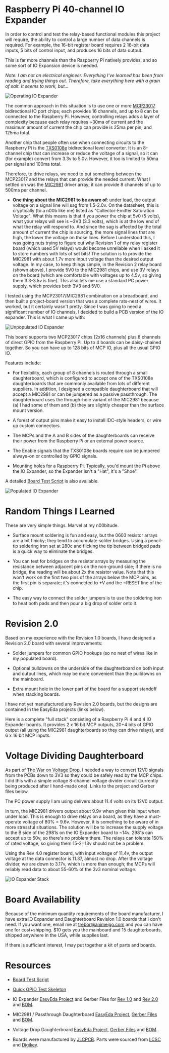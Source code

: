 # Raspberry Pi 40-channel IO Expander

In order to control and test the relay-based functional modules this project will require, the ability to control a large number of data channels is required. For example, the 16-bit register board requires 2 16-bit data inputs, 5 bits of control input, and produces 16 bits of data output.

This is far more channels than the Raspberry Pi natively provides, and so some sort of IO Expansion device is needed.

*Note: I am not an electrical engineer. Everything I've learned has been from reading and trying things out. Therefore, take everything here with a grain of salt. It seems to work, but...*

![Operating IO Expander](/Images/IOExp-Operating.jpg)

The common approach in this situation is to use one or more [MCP23017](/Datasheets/MCP23017.pdf) bidirectional IO port chips; each provides 16 channels, and up to 8 can be connected to the Raspberry Pi. However, controlling relays adds a layer of complexity because each relay requires ~30ma of current and the maximum amount of current the chip can provide is 25ma per pin, and 125ma total.

Another chip that people often use when connecting circuits to the Raspberry Pi is the [TXS0108e](/Datasheets/txs0108e.pdf) bidirectional level converter. It is an 8-channel chip that can increase or reduce the voltage of a signal, so it can (for example) convert from 3.3v to 5.0v. However, it too is limited to 50ma per signal and 100ma total.

Therefore, to drive relays, we need to put something between the MCP23017 and the relays that can provide the needed current. What I settled on was the [MIC2981](/Datasheets/mic2981.pdf) driver array; it can provide 8 channels of up to 500ma per channel.

* **One thing about the MIC2981 to be aware of**: under load, the output voltage on a signal line will sag from 1.5-2.0v. On the datasheet, this is cryptically (to a n00b like me) listed as "Collector-Emitter Saturation Voltage". What this means is that if you power the chip at 5v0 (5 volts), what your relays will see is ~3V3 (3.3 volts), which is at the low end of what the relay will respond to. And since the sag is affected by the total amount of current the chip is sourcing, the more signal lines that are high, the lower the voltage on those lines. Before I understood this, I was going nuts trying to figure out why Revision 1 of my relay register board (which used 5V relays) would become unreliable when I asked it to store numbers with lots of set bits! The solution is to provide the MIC2981 with about 1.7v more input voltage than the desired output voltage. In my case, to keep things simple, in the Revision 2 relay board (shown above), I provide 5V0 to the MIC2981 chips, and use 3V relays on the board (which are comfortable with voltages up to 4.5v, so giving them 3.3-3.5v is fine). This also lets me use a standard PC power supply, which provides both 3V3 and 5V0.

I tested using the MCP23017/MIC2981 combination on a breadboard, and then built a project-board version that was a complete rats-nest of wires. It worked, but it certainly wasn't pretty. Since I was going to need a significant number of IO channels, I decided to build a PCB version of the IO expander. This is what I came up with:

![Unpopulated IO Expander](/Images/IOExp-Unpopulated.jpg)

This board supports two MCP23017 chips (2x16 channels) plus 8 channels of direct GPIO from the Raspberry Pi. Up to 4 boards can be daisy-chained together. So you can have up to 128 bits of MCP IO, plus all the usual GPIO IO.

Features include:

* For flexibility, each group of 8 channels is routed through a small daughterboard, which is configured to accept one of the TXS0108e daughterboards that are commonly available from lots of different suppliers. In addition, I designed a compatible daughterboard that will accept a MIC2981 or can be jumpered as a passive passthrough. The daughterboard uses the through-hole variant of the MIC2981 because (a) I had some of them and (b) they are slightly cheaper than the surface mount version.

* A forest of output pins make it easy to install IDC-style headers, or wire up custom connectors.

* The MCPs and the A and B sides of the daughterboards can receive their power from the Raspberry Pi or an external power source.

* The Enable signals that the TXS0108e boards require can be jumpered always-on or controlled by GPIO signals.

* Mounting holes for a Raspberry Pi. Typically, you'd mount the Pi above the IO Expander, so the Expander isn't a "Hat", it's a "Shoe".

A detailed [Board Test Script](/HardwareTests/MCPLoopback.py) is also available.

![Populated IO Expander](/Images/IOExp-Populated.jpg)

# Random Things I Learned

These are very simple things. Marvel at my n00bitude.

* Surface mount soldering is fun and easy, but the 0603 resistor arrays are a bit finicky; they tend to accumulate solder bridges. Using a pencil-tip soldering iron set at 280c and flicking the tip between bridged pads is a quick way to eliminate the bridges.

* You can test for bridges on the resistor arrays by measuring the resistance between adjacent pins on the non-ground side; if there is no bridge, the reading will be about 2x the resistor value. Note that this won't work on the first two pins of the arrays below the MCP pins, as the first pin is separate; it's connected to +V and the ~RESET line of the chip.

* The easy way to connect the solder jumpers is to use the soldering iron to heat both pads and then pour a big drop of solder onto it.

# Revision 2.0

Based on my experience with the Revision 1.0 boards, I have designed a Revision 2.0 board with several improvements:

* Solder jumpers for common GPIO hookups (so no nest of wires like in my populated board).

* Optional pulldowns on the underside of the daughterboard on both input and output lines, which may be more convenient than the pulldowns on the mainboard.

* Extra mount hole in the lower part of the board for a support standoff when stacking boards.

I have not yet manufactured any Revision 2.0 boards, but the designs are contained in the EasyEda projects (links below).

Here is a complete "full stack" consisting of a Raspberry Pi 4 and 4 IO Expander boards. It provides 2 x 16 bit MCP outputs, 20+4 bits of GPIO output (all using the MIC2981 daughterboards so they can drive relays), and 6 x 16 bit MCP inputs.

# Voltage Dividing Daughterboard

As part of [The War on Voltage Drop](Voltage.md), I needed a way to convert 12V0 signals from the PCBs down to 3V3 so they could be safely read by the MCP chips. I did this with a simple voltage 8-channel voltage divider circuit (currently being produced after I hand-made one). Links to the project and Gerber files below.

The PC power supply I am using delivers about 11.4 volts on its 12V0 output.

In turn, the MIC2981 drivers output about 9.9v when given this input when under load. This is enough to drive relays on a board, as they have a must-operate voltage of 80% = 9.6v. However, it is something to be aware of in more
stressful situations. The solution will be to increase the supply voltage to the B side of the 2981s on the IO Expander board to ~14v. 2981s can accept up to 50v, so there's no problem there. The relays can tolerate 150% of rated voltage, so giving them 15-2=13v should not be a problem.

Using the Rev 4.0 register board, with input voltage of 11.4v, the output voltage at the data connector is 11.37, almost no drop. After the voltage divider, we are down to 3.17v, which is more than enough; the MCPs will reliably
read data to about 55-60% of the 3v3 nominal voltage.

![IO Expander Stack](/Images/IOExp-Fullstack.jpg)

# Board Availability

Because of the minimum quantity requirements of the board manufacturer, I have extra IO Expander and Daughterboard Revision 1.0 boards that I don't need. If you want one, email me at trebor@animeigo.com and you can have one for cost+shipping. $10 gets you the mainboard and 15 daughterboards, shipped anywhere in the USA, while supplies last.

If there is sufficient interest, I may put together a kit of parts and boards.

# Resources

* [Board Test Script](/HardwareTests/MCPLoopback.py)

* [Quick GPIO Test Skeleton](/HardwareTests/GPIO.py)

* IO Expander [EasyEda Project](https://easyeda.com/MadOverlord/rbp-io-expander) and Gerber Files for [Rev 1.0](/Gerber/IO_Expander_Rev_1.0.zip) and [Rev 2.0](/Gerber/IO_Expander_Rev_2.0.zip) and [BOM](/BOMs/IO_Expander_Rev_2.0.zip).

* MIC2981 / Passthrough Daughterboard [EasyEda Project](https://easyeda.com/MadOverlord/io-expander-daughterboard), [Gerber Files](/Gerber/IO_Expander_Daughterboard_Rev_1.0.zip) and
[BOM](/BOMs/IO_Expander_Daughterboard_Rev_1.0.zip).

* Voltage Drop Daughterboard [EasyEda Project](https://easyeda.com/MadOverlord/io-expander-voltage-divider-daughterboard), [Gerber Files](/Gerber/IO_Expander_Voltage_Drop_Rev_1.0.zip) and
[BOM](/BOMs/IO_Expander_Voltage_Drop_Rev_1.0.zip)..

* Boards were manufactured by [JLCPCB](https://jlcpcb.com/). Parts were sourced from [LCSC](https://lcsc.com/) and [Digikey](https://www.digikey.com/).
